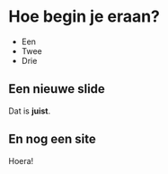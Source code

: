 # Hoe begin je eraan?

- Een
- Twee
- Drie

## Een nieuwe slide

Dat is **juist**.

## En nog een site

Hoera!